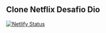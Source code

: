 ## Clone Netflix Desafio Dio
[![Netlify Status](https://api.netlify.com/api/v1/badges/53b36ea8-837f-4321-a419-d879e9cf8935/deploy-status)](https://app.netlify.com/sites/kennagsoftnetflix/deploys)
